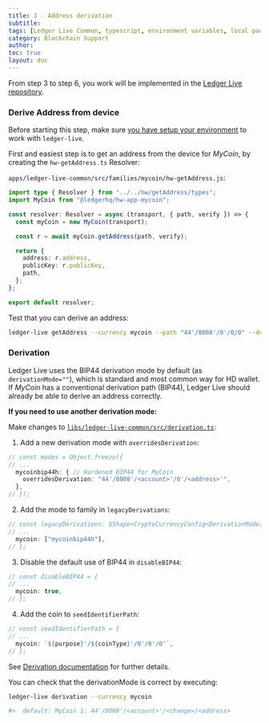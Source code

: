 ```yaml
---
title: 3 - Address derivation
subtitle:
tags: [Ledger Live Common, typescript, environment variables, local packages]
category: Blockchain Support
author:
toc: true
layout: doc
---
```


From step 3 to step 6, you work will be implemented in the [Ledger Live repository](https://github.com/LedgerHQ/ledger-live/tree/develop/libs/ledger-live-common).

### Derive Address from device

Before starting this step, make sure [you have setup your environment](../live-common/) to work with `ledger-live`.

First and easiest step is to get an address from the device for <i>MyCoin</i>, by creating the `hw-getAddress.ts` Resolver:

`apps/ledger-live-common/src/families/mycoin/hw-getAddress.js`:

```ts
import type { Resolver } from "../../hw/getAddress/types";
import MyCoin from "@ledgerhq/hw-app-mycoin";

const resolver: Resolver = async (transport, { path, verify }) => {
  const myCoin = new MyCoin(transport);

  const r = await myCoin.getAddress(path, verify);

  return {
    address: r.address,
    publicKey: r.publicKey,
    path,
  };
};

export default resolver;
```

Test that you can derive an address:

```sh
ledger-live getAddress --currency mycoin --path "44'/8008'/0'/0/0" --derivationMode ""
```

### Derivation

Ledger Live uses the BIP44 derivation mode by default (as `derivationMode=""`), which is standard and most common way for HD wallet.
If <i>MyCoin</i> has a conventional derivation path (BIP44), Ledger Live should already be able to derive an address correctly.

**If you need to use another derivation mode:**

Make changes to [`libs/ledger-live-common/src/derivation.ts`](https://github.com/LedgerHQ/ledger-live/tree/develop/libs/ledger-live-common/src/derivation.ts):

1. Add a new derivation mode with `overridesDerivation`:
  ```ts
  // const modes = Object.freeze({
  // ...
    mycoinbip44h: { // Hardened BIP44 for MyCoin
      overridesDerivation: "44'/8008'/<account>'/0'/<address>'",
    },
  // });
  ```
2. Add the mode to family in `legacyDerivations`:
  ```ts
  // const legacyDerivations: $Shape<CryptoCurrencyConfig<DerivationMode[]>> = {
  // ...
    mycoin: ["mycoinbip44h"],
  // };
  ```
3. Disable the default use of BIP44 in `disableBIP44`:
  ```ts
  // const disableBIP44 = {
  // ...
    mycoin: true,
  // };
  ```
4. Add the coin to `seedIdentifierPath`:
  ```ts
  // const seedIdentifierPath = {
  // ...
    mycoin: `${purpose}'/${coinType}'/0'/0'/0'`,
  // };
  ```

See [Derivation documentation](https://github.com/LedgerHQ/ledger-live/wiki/LLC:derivation) for further details.

You can check that the derivationMode is correct by executing:

```sh
ledger-live derivation --currency mycoin

#>  default: MyCoin 1: 44'/8008'/<account>'/<change>/<address>
```